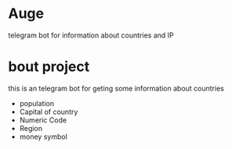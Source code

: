 # Auge
telegram bot for information about countries and IP 

# bout project
this is an telegram bot for geting some information about countries
  - population
  - Capital of country
  - Numeric Code
  - Region
  - money symbol

